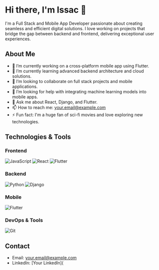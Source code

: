 # Hi there, I'm Issac 👋

I'm a Full Stack and Mobile App Developer passionate about creating seamless and efficient digital solutions. I love working on projects that bridge the gap between backend and frontend, delivering exceptional user experiences.


## About Me

- 🔭 I’m currently working on a cross-platform mobile app using Flutter.
- 🌱 I’m currently learning advanced backend architecture and cloud solutions.
- 👯 I’m looking to collaborate on full stack projects and mobile applications.
- 🤔 I’m looking for help with integrating machine learning models into mobile apps.
- 💬 Ask me about React, Django, and Flutter.
- 📫 How to reach me: [your.email@example.com](mailto:your.email@example.com)
- ⚡ Fun fact: I'm a huge fan of sci-fi movies and love exploring new technologies.

## Technologies & Tools

### Frontend
![JavaScript](https://img.shields.io/badge/-JavaScript-black?style=flat-square&logo=javascript)
![React](https://img.shields.io/badge/-React-black?style=flat-square&logo=react)
![Flutter](https://img.shields.io/badge/-Flutter-black?style=flat-square&logo=flutter)

### Backend

![Python](https://img.shields.io/badge/-Python-black?style=flat-square&logo=python)
![Django](https://img.shields.io/badge/-Django-black?style=flat-square&logo=django)

### Mobile
![Flutter](https://img.shields.io/badge/-Flutter-black?style=flat-square&logo=flutter)

### DevOps & Tools

![Git](https://img.shields.io/badge/-Git-black?style=flat-square&logo=git)





## Contact

- Email: [your.email@example.com](mailto:your.email@example.com)
- LinkedIn: [Your LinkedIn](
